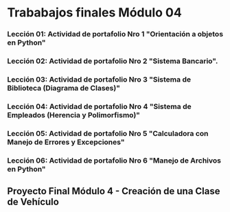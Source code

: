 # Trababajos finales Módulo 04

### Lección 01: Actividad de portafolio Nro 1 "Orientación a objetos en Python"
### Lección 02: Actividad de portafolio Nro 2 "Sistema Bancario".
### Lección 03: Actividad de portafolio Nro 3 "Sistema de Biblioteca (Diagrama de Clases)"
### Lección 04: Actividad de portafolio Nro 4 "Sistema de Empleados (Herencia y Polimorfismo)"
### Lección 05: Actividad de portafolio Nro 5 "Calculadora con Manejo de Errores y Excepciones"
### Lección 06: Actividad de portafolio Nro 6 "Manejo de Archivos en Python"

## Proyecto Final Módulo 4 - Creación de una Clase de Vehículo